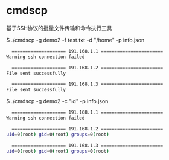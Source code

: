 # cmdscp
基于SSH协议的批量文件传输和命令执行工具

$ ./cmdscp -g demo2 -f test.txt -d "/home" -p info.json 
``` Bash
  ==================== 191.168.1.1 =======================  
Warning ssh connection failed

  ==================== 191.168.1.2 ======================= 
File sent successfully

  ==================== 191.168.1.3 ======================= 
File sent successfully
```

$ ./cmdscp -g demo2 -c "id"  -p info.json       
``` Bash
  ==================== 191.168.1.1 =======================  
Warning ssh connection failed

  ==================== 191.168.1.2 ======================= 
uid=0(root) gid=0(root) groups=0(root)

  ==================== 191.168.1.3 ======================= 
uid=0(root) gid=0(root) groups=0(root)
```
